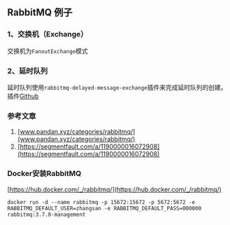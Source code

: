 ## RabbitMQ 例子

### 1、交换机（Exchange）

交换机为`FanoutExchange`模式

### 2、延时队列
延时队列使用`rabbitmq-delayed-message-exchange`插件来完成延时队列的创建。
插件[Github](https://github.com/rabbitmq/rabbitmq-delayed-message-exchange/)

### 参考文章
1. [www.pandan.xyz/categories/rabbitmq/](www.pandan.xyz/categories/rabbitmq/)
2. [https://segmentfault.com/a/1190000016072908](https://segmentfault.com/a/1190000016072908)

### Docker安装RabbitMQ
[https://hub.docker.com/_/rabbitmq/](https://hub.docker.com/_/rabbitmq/)
```
docker run -d --name rabbitmq -p 15672:15672 -p 5672:5672 -e RABBITMQ_DEFAULT_USER=zhangsan -e RABBITMQ_DEFAULT_PASS=000000 rabbitmq:3.7.8-management
```